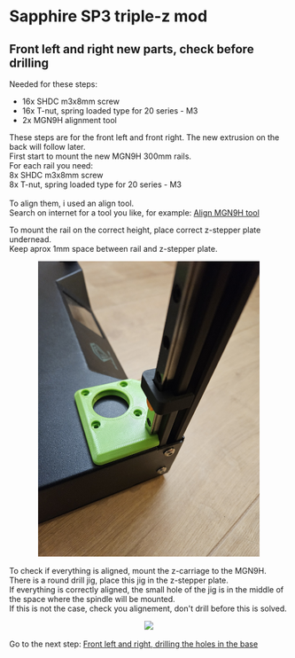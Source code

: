 # Sapphire SP3 triple-z mod

## Front left and right new parts, check before drilling
Needed for these steps: <br>
- 16x SHDC m3x8mm screw <br>
- 16x T-nut, spring loaded type for 20 series - M3 <br>
- 2x MGN9H alignment tool <br>

These steps are for the front left and front right. The new extrusion on the back will follow later. <br>
First start to mount the new MGN9H 300mm rails.<br>
For each rail you need: <br>
8x SHDC m3x8mm screw <br>
8x T-nut, spring loaded type for 20 series - M3 <br>
<br>
To align them, i used an align tool.<br>
Search on internet for a tool you like, for example: <a href="https://www.yeggi.com/q/mgn9+alignment/">Align MGN9H tool</a>

To mount the rail on the correct height, place correct z-stepper plate undernead. <br>
Keep aprox 1mm space between rail and z-stepper plate.
<p align="center">
  <img width="400" src="../pictures/20240102_144706.jpg">
</p>

To check if everything is aligned, mount the z-carriage to the MGN9H.<br>
There is a round drill jig, place this jig in the z-stepper plate.<br>
If everything is correctly aligned, the small hole of the jig is in the middle of the space where the spindle will be mounted.<br>
If this is not the case, check you alignement, don't drill before this is solved.
<p align="center">
  <img width="400" src="../pictures/20240103_192601.jpg">
</p>

Go to the next step: <a href="../step3_left-right_drilling/readme.md">Front left and right, drilling the holes in the base</a>
